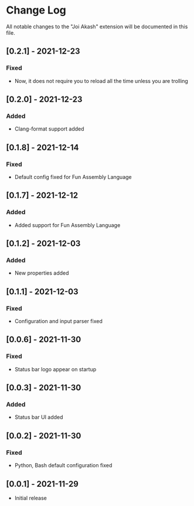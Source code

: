 # Change Log

All notable changes to the "Joi Akash" extension will be documented in this file.

## [0.2.1] - 2021-12-23

### Fixed

- Now, it does not require you to reload all the time unless you are trolling

## [0.2.0] - 2021-12-23

### Added

- Clang-format support added

## [0.1.8] - 2021-12-14

### Fixed

- Default config fixed for Fun Assembly Language

## [0.1.7] - 2021-12-12

### Added

- Added support for Fun Assembly Language

## [0.1.2] - 2021-12-03

### Added

- New properties added

## [0.1.1] - 2021-12-03

### Fixed

- Configuration and input parser fixed

## [0.0.6] - 2021-11-30

### Fixed

- Status bar logo appear on startup

## [0.0.3] - 2021-11-30

### Added

- Status bar UI added

## [0.0.2] - 2021-11-30

### Fixed

- Python, Bash default configuration fixed

## [0.0.1] - 2021-11-29

- Initial release
